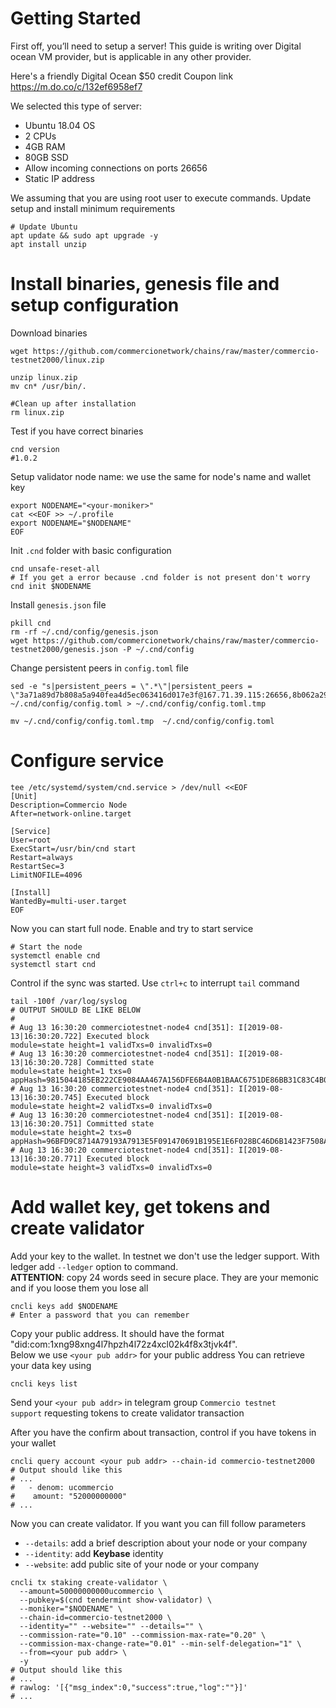 # Getting Started

First off, you’ll need to setup a server! This guide is writing over Digital ocean VM provider, but is applicable in any other provider.

Here's a friendly Digital Ocean $50 credit Coupon link https://m.do.co/c/132ef6958ef7

We selected this type of server:   

* Ubuntu 18.04 OS
* 2 CPUs
* 4GB RAM
* 80GB SSD
* Allow incoming connections on ports 26656
* Static IP address

We assuming that you are using root user to execute commands. 
Update setup and install minimum requirements

```shell
# Update Ubuntu  
apt update && sudo apt upgrade -y
apt install unzip
```

# Install binaries, genesis file and setup configuration

Download binaries 

```shell
wget https://github.com/commercionetwork/chains/raw/master/commercio-testnet2000/linux.zip

unzip linux.zip
mv cn* /usr/bin/.

#Clean up after installation
rm linux.zip
```


Test if you have correct binaries

```shell
cnd version
#1.0.2
```

Setup validator node name: we use the same for node's name and wallet key
```shell
export NODENAME="<your-moniker>"
cat <<EOF >> ~/.profile
export NODENAME="$NODENAME"
EOF
```

Init `.cnd` folder with basic configuration

```shell
cnd unsafe-reset-all
# If you get a error because .cnd folder is not present don't worry 
cnd init $NODENAME
```

Install `genesis.json` file

```shell
pkill cnd
rm -rf ~/.cnd/config/genesis.json
wget https://github.com/commercionetwork/chains/raw/master/commercio-testnet2000/genesis.json -P ~/.cnd/config
```

Change persistent peers in `config.toml` file
```
sed -e "s|persistent_peers = \".*\"|persistent_peers = \"3a71a89d7b808a5a940fea4d5ec063416d017e3f@167.71.39.115:26656,8b062a296a4dede07333dc32ee105dd1677dc3cd@167.71.62.24:26656,ad067538c5994093f80712130ecba1fa651286b2@167.71.49.105:26656,9cc2d5ca3262f9a99965c963a2cebe420931148a@167.71.56.41:26656\"|g" ~/.cnd/config/config.toml > ~/.cnd/config/config.toml.tmp

mv ~/.cnd/config/config.toml.tmp  ~/.cnd/config/config.toml
```

# Configure service


```shell
tee /etc/systemd/system/cnd.service > /dev/null <<EOF  
[Unit]
Description=Commercio Node
After=network-online.target

[Service]
User=root
ExecStart=/usr/bin/cnd start
Restart=always
RestartSec=3
LimitNOFILE=4096

[Install]
WantedBy=multi-user.target
EOF
```

Now you can start full node. Enable and try to start service

```shell
# Start the node  
systemctl enable cnd  
systemctl start cnd
```

Control if the sync was started. Use `ctrl+c` to interrupt `tail` command

```shell
tail -100f /var/log/syslog
# OUTPUT SHOULD BE LIKE BELOW
#
# Aug 13 16:30:20 commerciotestnet-node4 cnd[351]: I[2019-08-13|16:30:20.722] Executed block                               module=state height=1 validTxs=0 invalidTxs=0
# Aug 13 16:30:20 commerciotestnet-node4 cnd[351]: I[2019-08-13|16:30:20.728] Committed state                              module=state height=1 txs=0 appHash=9815044185EB222CE9084AA467A156DFE6B4A0B1BAAC6751DE86BB31C83C4B08
# Aug 13 16:30:20 commerciotestnet-node4 cnd[351]: I[2019-08-13|16:30:20.745] Executed block                               module=state height=2 validTxs=0 invalidTxs=0
# Aug 13 16:30:20 commerciotestnet-node4 cnd[351]: I[2019-08-13|16:30:20.751] Committed state                              module=state height=2 txs=0 appHash=96BFD9C8714A79193A7913E5F091470691B195E1E6F028BC46D6B1423F7508A5
# Aug 13 16:30:20 commerciotestnet-node4 cnd[351]: I[2019-08-13|16:30:20.771] Executed block                               module=state height=3 validTxs=0 invalidTxs=0
```

# Add wallet key, get tokens and create validator


Add your key to the wallet. In testnet we don't use the ledger support. With ledger add `--ledger` option to command.    
**ATTENTION**: copy 24 words seed in secure place. They are your memonic and if you loose them you lose all  

```shell
cncli keys add $NODENAME
# Enter a password that you can remember
```

Copy your public address. It should have the format "did:com:1xng98xng4l7hpzh4l72z4xcl02k4f8x3tjvk4f".    
Below we use `<your pub addr>` for your public address
You can retrieve your data key using
```shell
cncli keys list
```

Send your `<your pub addr>` in telegram group `Commercio testnet support` requesting tokens to create validator transaction

After you have the confirm about transaction, control if you have tokens in your wallet

```shell
cncli query account <your pub addr> --chain-id commercio-testnet2000
# Output should like this
# ...
#   - denom: ucommercio
#    amount: "52000000000"
# ...
```

Now you can create validator. If you want you can fill follow parameters
* `--details`: add a brief description about your node or your company
* `--identity`: add **Keybase** identity
* `--website`: add public site of your node or your company


```shell
cncli tx staking create-validator \
  --amount=50000000000ucommercio \
  --pubkey=$(cnd tendermint show-validator) \
  --moniker="$NODENAME" \
  --chain-id=commercio-testnet2000 \
  --identity="" --website="" --details="" \
  --commission-rate="0.10" --commission-max-rate="0.20" \
  --commission-max-change-rate="0.01" --min-self-delegation="1" \
  --from=<your pub addr> \
  -y
# Output should like this
# ...
# rawlog: '[{"msg_index":0,"success":true,"log":""}]'
# ...
```



